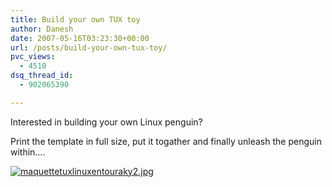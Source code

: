 ```yaml
---
title: Build your own TUX toy
author: Danesh
date: 2007-05-16T03:23:30+00:00
url: /posts/build-your-own-tux-toy/
pvc_views:
  - 4510
dsq_thread_id:
  - 902065390

---
```

Interested in building your own Linux penguin?

Print the template in full size, put it togather and finally unleash the penguin within&#8230;.

[![maquettetuxlinuxentouraky2.jpg][1]][2]

 [1]: /wp-content/uploads/2007/05/maquettetuxlinuxentouraky2.thumbnail.jpg
 [2]: /wp-content/uploads/2007/05/maquettetuxlinuxentouraky2.jpg "maquettetuxlinuxentouraky2.jpg"
